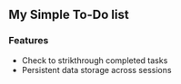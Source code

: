 ## My Simple To-Do list

### Features
- Check to strikthrough completed tasks
- Persistent data storage across sessions
  
